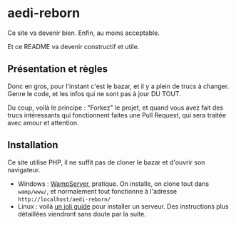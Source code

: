 # aedi-reborn
Ce site va devenir bien. Enfin, au moins acceptable.

Et ce README va devenir constructif et utile.

## Présentation et règles

Donc en gros, pour l'instant c'est le bazar, et il y a plein de trucs à changer. Genre le code, et les infos qui ne sont pas à jour DU TOUT.

Du coup, voilà le principe : "Forkez" le projet, et quand vous avez fait des trucs intéressants qui fonctionnent faites une Pull Request, qui sera traitée avec amour et attention.

## Installation

Ce site utilise PHP, il ne suffit pas de cloner le bazar et d'ouvrir son navigateur.

 - Windows : [WampServer](http://www.wampserver.com/), pratique. On installe, on clone tout dans `wamp/www/`, et normalement tout fonctionne à l'adresse `http://localhost/aedi-reborn/`
 - Linux : voilà [un joli guide](https://www.digitalocean.com/community/tutorials/how-to-install-linux-apache-mysql-php-lamp-stack-on-ubuntu) pour installer un serveur. Des instructions plus détaillées viendront sans doute par la suite.



